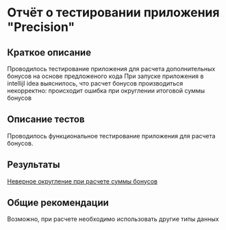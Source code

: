 # Отчёт о тестировании приложения "Precision"

## Краткое описание

Проводилось тестирование приложения для расчета дополнительных бонусов на основе предложеного кода
При запуске приложения в intellijI idea выяснилось, что расчет бонусов производиться некорректно: происходит ошибка при округлении итоговой суммы бонусов

## Описание тестов

Проводилось функциональное тестирование приложения для расчета бонусов.

## Результаты

[Неверное округление при расчете суммы бонусов](https://github.com/AnastMast/java2.2/issues/1)

## Общие рекомендации

Возможно, при расчете необходимо использовать другие типы данных